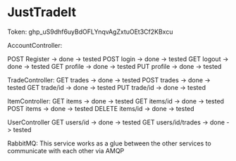 # JustTradeIt


Token: 
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


AccountController:

POST Register -> done -> tested
POST login -> done -> tested
GET logout -> done -> tested
GET profile -> done -> tested
PUT profile -> done -> tested
	

TradeController:
GET trades -> done -> tested
POST trades -> done -> tested
GET trade/id -> done -> tested
PUT trade/id -> done -> tested

ItemController:
GET items -> done -> tested
GET items/id -> done -> tested
POST items -> done -> tested
DELETE items/id -> done -> tested

UserController
GET users/id -> done -> tested
GET users/id/trades -> done -> tested



RabbitMQ:
This service works as a glue between the other services to communicate with each other via AMQP


